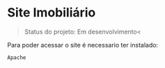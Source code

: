 <h1>Site Imobiliário</h1>

>Status do projeto: Em desenvolvimento<

Para poder acessar o site é necessario ter instalado:

```Apache```
 
